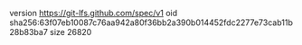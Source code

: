 version https://git-lfs.github.com/spec/v1
oid sha256:63f07eb10087c76aa942a80f36bb2a390b014452fdc2277e73cab11b28b83ba7
size 26820
